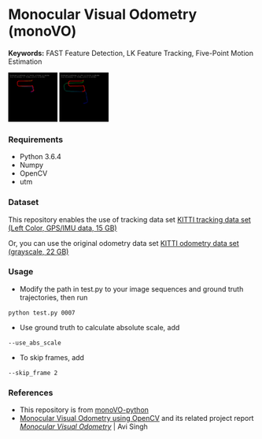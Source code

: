# Monocular Visual Odometry (monoVO)

**Keywords:** FAST Feature Detection, LK Feature Tracking, Five-Point Motion Estimation

<p float="left">
  <img src="img/map_07_gt.png" width="100" />
  <img src="img/map_07_no_gt.png" width="100" />
</p>


### Requirements
* Python 3.6.4
* Numpy
* OpenCV
* utm

### Dataset
This repository enables the use of tracking data set
[KITTI tracking data set (Left Color, GPS/IMU data, 15 GB)](http://www.cvlibs.net/datasets/kitti/eval_tracking.php)

Or, you can use the original odometry data set
[KITTI odometry data set (grayscale, 22 GB)](http://www.cvlibs.net/datasets/kitti/eval_odometry.php)
 
### Usage
- Modify the path in test.py to your image sequences and ground truth trajectories, then run
```
python test.py 0007
```

- Use ground truth to calculate absolute scale, add
```
--use_abs_scale
```

- To skip frames, add
```
--skip_frame 2
```
 

### References
- This repository is from [monoVO-python](https://github.com/uoip/monoVO-python)
- [Monocular Visual Odometry using OpenCV](http://avisingh599.github.io/vision/monocular-vo/) and its related project report [_Monocular Visual Odometry_](http://avisingh599.github.io/assets/ugp2-report.pdf) | Avi Singh

